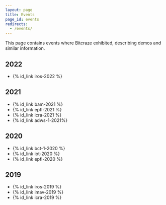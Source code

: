 ```yaml
---
layout: page
title: Events
page_id: events
redirects:
  - /events/
---
```


This page contains events where Bitcraze exhibited, describing demos and similar
information.

## 2022
* {% id_link iros-2022 %}

## 2021
* {% id_link bam-2021 %}
* {% id_link epfl-2021 %}
* {% id_link icra-2021 %}
* {% id_link adws-1-2021%}

## 2020
* {% id_link bct-1-2020 %}
* {% id_link iot-2020 %}
* {% id_link epfl-2020 %}

## 2019
* {% id_link iros-2019 %}
* {% id_link imav-2019 %}
* {% id_link icra-2019 %}
